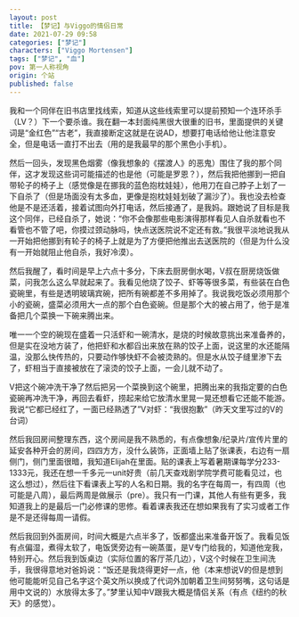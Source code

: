 ```yaml
---
layout: post
title: 【梦记】与Viggo的情侣日常
date: 2021-07-29 09:58
categories: ["梦记"]
characters: ["Viggo Mortensen"]
tags: ["梦记", "血"]
pov: 第一人称视角
origin: 个站
published: false
---
```


我和一个同伴在旧书店里找线索，知道从这些线索里可以提前预知一个连环杀手（LV？）下一个要杀谁。我在翻一本封面纯黑很大很重的旧书，里面提供的关键词是“金红色”“古老”，我直接断定这就是在说AD，想要打电话给他让他注意安全，但是电话一直打不出去（用的是我最早的那个黑色小手机）。

然后一回头，发现黑色烟雾（像我想象的《摆渡人》的恶鬼）围住了我的那个同伴，这才发现这些词可能描述的也是他（可能是罗恩？），然后我把他挪到一把自带轮子的椅子上（感觉像是在挪我的蓝色抱枕娃娃），他用刀在自己脖子上划了一下自杀了（但是场面没有太多血，更像是抱枕娃娃划破了漏沙了）。我也没去检查他是不是还活着，接着试图向外打电话，然后接通了，是我妈。跟她说了目标是我这个同伴，已经自杀了，她说：“你不会像那些电影演得那样看见人自杀就看也不看管也不管了吧，你摸过颈动脉吗，快点送医院说不定还有救。”我很平淡地说我从一开始把他挪到有轮子的椅子上就是为了方便把他推出去送医院的（但是为什么没有一开始就阻止他自杀，我好冷漠）。

然后我醒了，看时间是早上六点十多分，下床去厨房倒水喝，V叔在厨房烧饭做菜，问我怎么这么早就起来了。我看见他烧了饺子、虾等等很多菜，有些装在白色瓷碗里，有些是透明玻璃宾碗，把所有碗都差不多用掉了。我说我吃饭必须用那个小的瓷碗，盛菜必须用大一点的那个白色瓷碗。但是那个大的被占用了，他于是准备把几个菜换一下碗来腾出来。

唯一一个空的碗现在盛着一只活虾和一碗清水，是烧的时候故意挑出来准备养的，但是实在没地方装了，他把虾和水都舀出来放在熟的饺子上面，说这里的水还能隔温，没那么快传热的，只要动作够快虾不会被烫熟的。但是水从饺子缝里渗下去了，虾相当于直接被放在了滚烫的饺子上面，一会儿就不动了。

V把这个碗冲洗干净了然后把另一个菜换到这个碗里，把腾出来的我指定要的白色瓷碗再冲洗干净，再回去看虾，捞起来给它放清水里晃一晃还想看它还能不能游。我说“它都已经红了，一面已经熟透了”V对虾：“我很抱歉”（昨天文里写过的V的台词）

然后我回房间整理东西，这个房间是我不熟悉的，有点像想象/纪录片/宣传片里的延安各种开会的房间，四四方方，没什么装饰，正面墙上贴了张课表，右边有一扇侧门，侧门里面很暗，我知道Elijah在里面。贴的课表上写着暑期课每学分233-1333元，我还在想一千多元一unit好贵（前几天查戏剧学院学费可能看见过，也这么想过），然后往下看课表上写的人名和日期。我的名字在每周一，有四周（也可能是八周），最后两周是做展示（pre）。我只有一门课，其他人有些有更多，我知道我上的是最后一门必修课的思修。看着课表我还在想如果我有了实习或者工作是不是还得每周一请假。

然后我回到外面房间，时间大概是六点半多了，饭都盛出来准备开饭了。我看见饭有点偏湿，煮得太软了，电饭煲旁边有一碗蒸蛋，是V专门给我的，知道他宠我，特别开心。然后我到饭桌边（实际位置的客厅茶几边），V这个时候在卫生间洗手，我很得意地对爸妈说：“饭还是我烧得更好一点，他（本来想说V的但是想到他可能能听见自己名字这个英文所以换成了代词外加朝着卫生间努努嘴，这句话是用中文说的）水放得太多了。”梦里认知中V跟我大概是情侣关系（有点《纽约的秋天》的感觉）。

